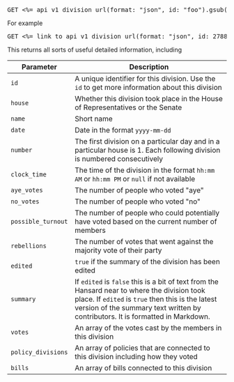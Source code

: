 <pre>GET <%= api_v1_division_url(format: "json", id: "foo").gsub("foo", "[id]") %></pre>

For example

<pre>GET <%= link_to api_v1_division_url(format: "json", id: 2788), api_v1_division_url(format: "json", id: 2788) %></pre>

This returns all sorts of useful detailed information, including

Parameter          | Description
------------------ | -----------------------------------------------------------
`id`               | A unique identifier for this division. Use the `id` to get more information about this division
`house`            | Whether this division took place in the House of Representatives or the Senate
`name`             | Short name
`date`             | Date in the format `yyyy-mm-dd`
`number`           | The first division on a particular day and in a particular house is 1. Each following division is numbered consecutively
`clock_time`       | The time of the division in the format `hh:mm AM` or `hh:mm PM` or `null` if not available
`aye_votes`        | The number of people who voted "aye"
`no_votes`         | The number of people who voted "no"
`possible_turnout` | The number of people who could potentially have voted based on the current number of members
`rebellions`       | The number of votes that went against the majority vote of their party
`edited`           | `true` if the summary of the division has been edited
`summary`          | If `edited` is `false` this is a bit of text from the Hansard near to where the division took place. If `edited` is `true` then this is the latest version of the summary text written by contributors. It is formatted in Markdown.
`votes`            | An array of the votes cast by the members in this division
`policy_divisions` | An array of policies that are connected to this division including how they voted
`bills`            | An array of bills connected to this division
